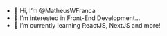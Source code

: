 - 👋 Hi, I’m @MatheusWFranca
- 👀 I’m interested in Front-End Development...
- 🌱 I’m currently learning ReactJS, NextJS and more!

<!---
MatheusWFranca/MatheusWFranca is a ✨ special ✨ repository because its `README.md` (this file) appears on your GitHub profile.
You can click the Preview link to take a look at your changes.
--->
